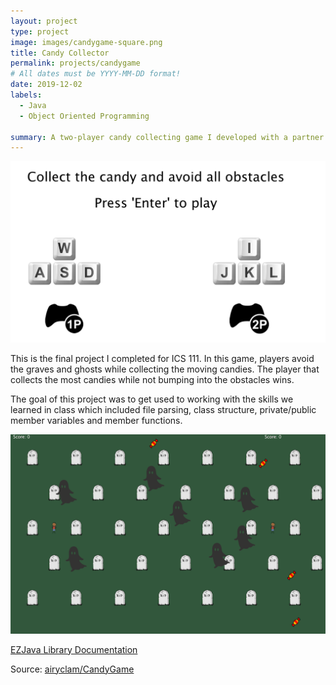 ```yaml
---
layout: project
type: project
image: images/candygame-square.png
title: Candy Collector
permalink: projects/candygame
# All dates must be YYYY-MM-DD format!
date: 2019-12-02
labels:
  - Java
  - Object Oriented Programming
  
summary: A two-player candy collecting game I developed with a partner using the EZJava library.
---
```


<img class="ui medium right floated rounded image" src="../images/candyinstructions.png">

This is the final project I completed for ICS 111. In this game, players avoid the graves and ghosts while collecting the moving candies. The player that collects the most candies while not bumping into the obstacles wins.


The goal of this project was to get used to working with the skills we learned in class which included file parsing, class structure, private/public member variables and member functions. 

<img class="ui big center rounded image" src="../images/candygame.png">

[EZJava Library Documentation](http://www2.hawaii.edu/~dylank/ics111/doc/)

Source: <a href="https://github.com/airyclam/CandyGame"><i class="large github icon"></i>airyclam/CandyGame</a>


